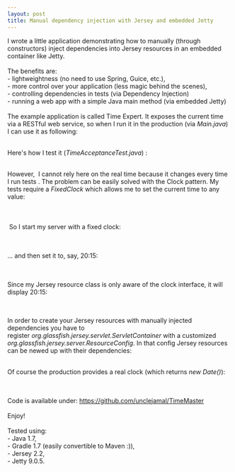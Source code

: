 ```yaml
---
layout: post
title: Manual dependency injection with Jersey and embedded Jetty
---
```

<div>
I wrote a little application demonstrating how to manually (through constructors) inject dependencies into Jersey resources in an embedded container like Jetty.&nbsp;</div>
<div>
<br /></div>
<div>
The benefits are:</div>
<div>
- lightweightness (no need to use Spring, Guice, etc.),</div>
<div>
- more control over your application (less magic behind the scenes),</div>
<div>
- controlling dependencies in tests (via Dependency Injection)</div>
<div>
- running a web app with a simple Java main method (via embedded Jetty)</div>
<div>
<br /></div>
<div>
The example application is called Time Expert. It exposes the current time via a RESTful web service, so when I run it in the production (via <i>Main.java</i>) I can use it as following:</div>
<blockquote class="tr_bq">
<script src="https://gist.github.com/unclejamal/6615253.js"></script></blockquote>
<div>
<br /></div>
<div>
Here's how I test it&nbsp;(<i>TimeAcceptanceTest.java</i>)&nbsp;:</div>
<div>
<blockquote class="tr_bq">
<span style="font-family: Courier New, Courier, monospace;">
<script src="https://gist.github.com/unclejamal/6615299.js"></script></span></blockquote>
</div>
<div>
<br /></div>
<div>
However, &nbsp;I cannot rely here on the real time because it changes every time I run tests . The problem can be easily solved with the Clock pattern. My tests require a <i>FixedClock</i> which allows me to set the current time to any value:</div>
<div>
<br /></div>
<script src="https://gist.github.com/unclejamal/6615321.js"></script><br />
<div>
<br /></div>
<div>
&nbsp;So I start my server with a fixed clock:</div>
<div>
<blockquote class="tr_bq">
<span style="font-family: Courier New, Courier, monospace;"><script src="https://gist.github.com/unclejamal/6615340.js"></script></span></blockquote>
</div>
<div>
<br /></div>
<div>
<br /></div>
<div>
... and then set it to, say, 20:15:</div>
<div>
<br /></div>
<div>
<blockquote class="tr_bq">
<span style="font-family: Courier New, Courier, monospace;"><script src="https://gist.github.com/unclejamal/6615367.js"></script></span></blockquote>
</div>
<div>
<br /></div>
<div>
Since my Jersey resource class is only aware of the clock interface, it will display 20:15:</div>
<div>
<br /></div>
<div>
<blockquote class="tr_bq">
<span style="font-family: Courier New, Courier, monospace;"><script src="https://gist.github.com/unclejamal/6615383.js"></script></span></blockquote>
</div>
<div>
<span style="font-family: Courier New, Courier, monospace;"><br /></span></div>
<div>
In order to create your Jersey resources with manually injected dependencies you have to register&nbsp;<i>org.glassfish.jersey.servlet.ServletContainer</i> with a customized <i>org.glassfish.jersey.server.ResourceConfig</i>. In that config Jersey resources can be newed up with their dependencies:</div>
<div>
<blockquote class="tr_bq">
<span style="font-family: Courier New, Courier, monospace;"><script src="https://gist.github.com/unclejamal/6615427.js"></script></span></blockquote>
</div>
<div>
<br /></div>
<div>
Of course the production provides a real clock (which returns <i>new Date()</i>):</div>
<div>
<br /></div>
<div>
<blockquote class="tr_bq">
<span style="font-family: Courier New, Courier, monospace;"><script src="https://gist.github.com/unclejamal/6615449.js"></script></span></blockquote>
</div>
<div>
<br /></div>
<div>
Code is available under:&nbsp;<a href="https://github.com/unclejamal/TimeMaster">https://github.com/unclejamal/TimeMaster</a></div>
<div>
<br /></div>
<div>
Enjoy!</div>
<div>
<br /></div>
<div>
Tested using:</div>
<div>
- Java 1.7,</div>
<div>
- Gradle 1.7 (easily convertible to Maven :)),</div>
<div>
- Jersey 2.2,</div>
<div>
- Jetty 9.0.5.</div>

